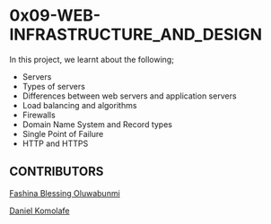 # 0x09-WEB-INFRASTRUCTURE_AND_DESIGN
In this project, we learnt about the following;
- Servers
- Types of servers
- Differences between web servers and application servers
- Load balancing and algorithms
- Firewalls
- Domain Name System and Record types
- Single Point of Failure
- HTTP and HTTPS

## CONTRIBUTORS
[Fashina Blessing Oluwabunmi](https://https://github.com/BunmiFash)

[Daniel Komolafe](https://github.com/Daniel-418)